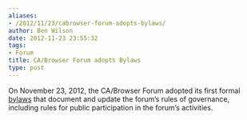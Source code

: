 ```yaml
---
aliases:
- /2012/11/23/cabrowser-forum-adopts-bylaws/
author: Ben Wilson
date: 2012-11-23 23:55:32
tags:
- Forum
title: CA/Browser Forum adopts Bylaws
type: post
---
```


On November 23, 2012, the CA/Browser Forum adopted its first formal [bylaws](/Bylaws-v10.pdf) that document and update the forum’s rules of governance, including rules for public participation in the forum’s activities.